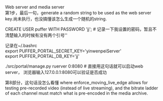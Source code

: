 Web server and media server  
第1步，最后一句，generate a random string to be used as the web server key.尚未执行，也没搞懂该怎么生成一个随机的string.  
  
CREATE USER puffer WITH PASSWORD 'jj';   # 记录一下我设置的密码，暂且不清楚输入的时候有没有两个引号''  
  
记录在~/.bashrc    
export PUFFER_PORTAL_SECRET_KEY='yinwenpeiServer'  
export PUFFER_PORTAL_DB_KEY='jj'  
  
 ./src/portal/manage.py ruerver 0:8080  # 直接用这句话就可以启动web server， 浏览器输入127.0.0.1:8080可以验证是否成功  
   
   
第8部分，这句话没怎么看懂 
where enforce_moving_live_edge allows for testing pre-recorded video (instead of live streaming), and the bitrate ladder of each channel must match what is pre-encoded in the media archive.
 
